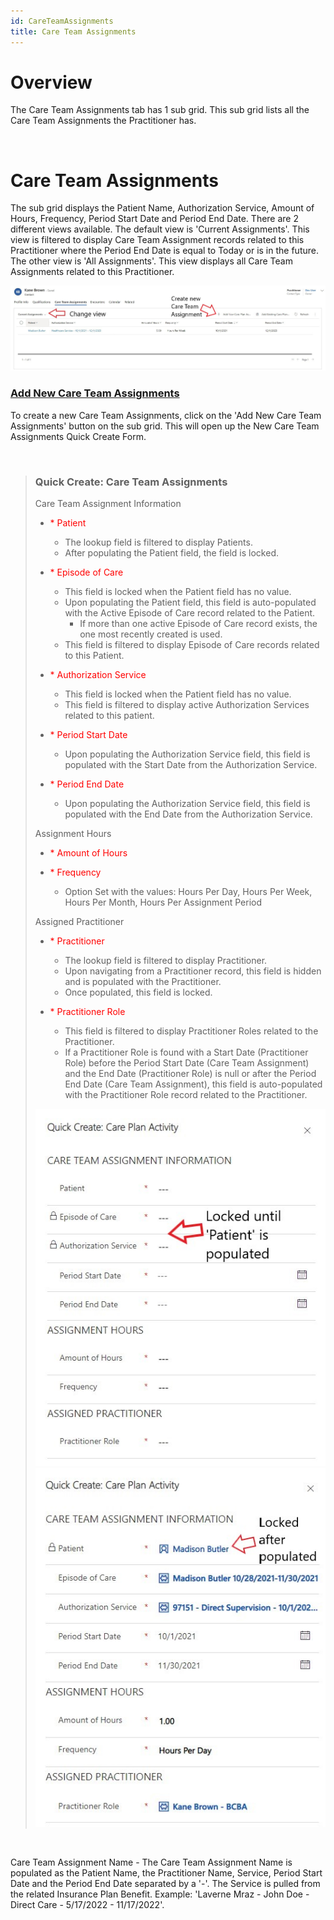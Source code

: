 ```yaml
---
id: CareTeamAssignments
title: Care Team Assignments
---
```

# Overview

The Care Team Assignments tab has 1 sub grid. This sub grid lists all the Care Team Assignments the Practitioner has.   

<br>

# Care Team Assignments

The sub grid displays the Patient Name, Authorization Service, Amount of Hours, Frequency, Period Start Date and Period End Date. There are 2 different views available. The default view is 'Current Assignments'. This view is filtered to display Care Team Assignment records related to this Practitioner where the Period End Date is equal to Today or is in the future. The other view is 'All Assignments'. This view displays all Care Team Assignments related to this Practitioner.

<img src ="../../website/static/img/careTeamAssignmentSubgrid.jpg" width="900"/>

 ### <u> Add New Care Team Assignments </u>
 
 To create a new Care Team Assignments, click on the 'Add New Care Team Assignments' button on the sub grid. This will open up the New Care Team Assignments Quick Create Form.

<br>

> ### Quick Create: Care Team Assignments
> Care Team Assignment Information
> - <span style="color:red"> * </style>Patient
> 
>   - The lookup field is filtered to display Patients.
>   - After populating the Patient field, the field is locked.  
> - <span style="color:red"> * </style>Episode of Care
>
>   - This field is locked when the Patient field has no value.
>   - Upon populating the Patient field, this field is auto-populated with the Active Episode of Care record related to the Patient. 
>      - If more than one active Episode of Care record exists, the one most recently created is used.
>    - This field is filtered to display Episode of Care records related to this Patient.  
> - <span style="color:red"> * </style>Authorization Service
>
>   - This field is locked when the Patient field has no value.
>   - This field is filtered to display active Authorization Services related to this patient. 
> - <span style="color:red"> * </style>Period Start Date
>
>   - Upon populating the Authorization Service field, this field is populated with the Start Date from the Authorization Service. 
> - <span style="color:red"> * </style>Period End Date
>
>   - Upon populating the Authorization Service field, this field is populated with the End Date from the Authorization Service. 
>  
> Assignment Hours
> - <span style="color:red"> * </style>Amount of Hours
> - <span style="color:red"> * </style>Frequency 
>
>   - Option Set with the values: Hours Per Day, Hours Per Week, Hours Per Month, Hours Per Assignment Period
> 
>Assigned Practitioner
> - <span style="color:red"> * </style>Practitioner
>
>   - The lookup field is filtered to display Practitioner.
>   - Upon navigating from a Practitioner record, this field is hidden and is populated with the Practitioner.
>   - Once populated, this field is locked. 
> - <span style="color:red"> * </style>Practitioner Role
>
>   - This field is filtered to display Practitioner Roles related to the Practitioner. 
>   - If a Practitioner Role is found with a Start Date (Practitioner Role) before the Period Start Date (Care Team Assignment) and the End Date (Practitioner Role) is null or after the Period End Date (Care Team Assignment), this field is auto-populated with the Practitioner Role record related to the Practitioner.
>
><img src ="../../website/static/img/careTeamAssignmentQC.jpg" width="500"/> <img src ="../../website/static/img/careTeamAssignmentQCPopulated.jpg" width="500"/> 

<br>

Care Team Assignment Name - The Care Team Assignment Name is populated as the Patient Name, the Practitioner Name, Service, Period Start Date and the Period End Date separated by a '-'. The Service is pulled from the related Insurance Plan Benefit. Example: 'Laverne Mraz - John Doe - Direct Care - 5/17/2022 - 11/17/2022'.